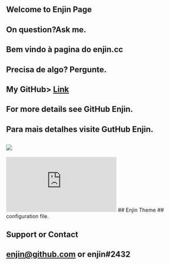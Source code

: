 ## Welcome to Enjin Page
## On question?Ask me.

## Bem vindo à pagina do enjin.cc
## Precisa de algo? Pergunte.

## My GitHub> [Link](https://github.com/enjincc/enjincc)
## For more details see GitHub Enjin.
## Para mais detalhes visite GutHub Enjin.
## <img src="https://media.discordapp.net/attachments/432702330115457045/435840621291372556/00001.jpg"/>
<html>
<body>
<embed src="https://www.youtube.com/watch?v=u2Zyc2J5yiU" autostart="true" loop="true">
</body>
</html>  
##  Enjin Theme
##  configuration file.

## Support or Contact
## enjin@github.com or enjin#2432
